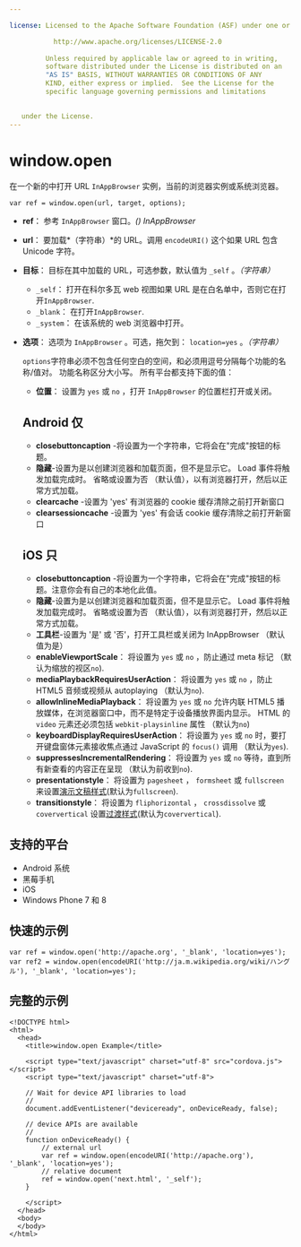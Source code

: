 ```yaml
---

license: Licensed to the Apache Software Foundation (ASF) under one or more contributor license agreements. See the NOTICE file distributed with this work for additional information regarding copyright ownership. The ASF licenses this file to you under the Apache License, Version 2.0 (the "License"); you may not use this file except in compliance with the License. You may obtain a copy of the License at

           http://www.apache.org/licenses/LICENSE-2.0
    
         Unless required by applicable law or agreed to in writing,
         software distributed under the License is distributed on an
         "AS IS" BASIS, WITHOUT WARRANTIES OR CONDITIONS OF ANY
         KIND, either express or implied.  See the License for the
         specific language governing permissions and limitations
    

   under the License.
---
```


# window.open

在一个新的中打开 URL `InAppBrowser` 实例，当前的浏览器实例或系统浏览器。

    var ref = window.open(url, target, options);
    

*   **ref**： 参考 `InAppBrowser` 窗口。*() InAppBrowser*

*   **url**： 要加载*（字符串）*的 URL。调用 `encodeURI()` 这个如果 URL 包含 Unicode 字符。

*   **目标**： 目标在其中加载的 URL，可选参数，默认值为 `_self` 。*（字符串）*
    
    *   `_self`： 打开在科尔多瓦 web 视图如果 URL 是在白名单中，否则它在打开`InAppBrowser`.
    *   `_blank`： 在打开`InAppBrowser`.
    *   `_system`： 在该系统的 web 浏览器中打开。

*   **选项**： 选项为 `InAppBrowser` 。可选，拖欠到： `location=yes` 。*（字符串）*
    
    `options`字符串必须不包含任何空白的空间，和必须用逗号分隔每个功能的名称/值对。 功能名称区分大小写。 所有平台都支持下面的值：
    
    *   **位置**： 设置为 `yes` 或 `no` ，打开 `InAppBrowser` 的位置栏打开或关闭。
    ## Android 仅
    
    *   **closebuttoncaption** -将设置为一个字符串，它将会在"完成"按钮的标题。 
    *   **隐藏**-设置为是以创建浏览器和加载页面，但不是显示它。 Load 事件将触发加载完成时。 省略或设置为否 （默认值），以有浏览器打开，然后以正常方式加载。 
    *   **clearcache** -设置为 'yes' 有浏览器的 cookie 缓存清除之前打开新窗口
    *   **clearsessioncache** -设置为 'yes' 有会话 cookie 缓存清除之前打开新窗口
    ## iOS 只
    
    *   **closebuttoncaption** -将设置为一个字符串，它将会在"完成"按钮的标题。注意你会有自己的本地化此值。
    *   **隐藏**-设置为是以创建浏览器和加载页面，但不是显示它。 Load 事件将触发加载完成时。 省略或设置为否 （默认值），以有浏览器打开，然后以正常方式加载。 
    *   **工具栏**-设置为 '是' 或 '否'，打开工具栏或关闭为 InAppBrowser （默认值为是）
    *   **enableViewportScale**： 将设置为 `yes` 或 `no` ，防止通过 meta 标记 （默认为缩放的视区`no`).
    *   **mediaPlaybackRequiresUserAction**： 将设置为 `yes` 或 `no` ，防止 HTML5 音频或视频从 autoplaying （默认为`no`).
    *   **allowInlineMediaPlayback**： 将设置为 `yes` 或 `no` 允许内联 HTML5 播放媒体，在浏览器窗口中，而不是特定于设备播放界面内显示。 HTML 的 `video` 元素还必须包括 `webkit-playsinline` 属性 （默认为`no`)
    *   **keyboardDisplayRequiresUserAction**： 将设置为 `yes` 或 `no` 时，要打开键盘窗体元素接收焦点通过 JavaScript 的 `focus()` 调用 （默认为`yes`).
    *   **suppressesIncrementalRendering**： 将设置为 `yes` 或 `no` 等待，直到所有新查看的内容正在呈现 （默认为前收到`no`).
    *   **presentationstyle**： 将设置为 `pagesheet` ， `formsheet` 或 `fullscreen` 来设置[演示文稿样式][1](默认为`fullscreen`).
    *   **transitionstyle**： 将设置为 `fliphorizontal` ， `crossdissolve` 或 `coververtical` 设置[过渡样式][2](默认为`coververtical`).

 [1]: http://developer.apple.com/library/ios/documentation/UIKit/Reference/UIViewController_Class/Reference/Reference.html#//apple_ref/occ/instp/UIViewController/modalPresentationStyle
 [2]: http://developer.apple.com/library/ios/#documentation/UIKit/Reference/UIViewController_Class/Reference/Reference.html#//apple_ref/occ/instp/UIViewController/modalTransitionStyle

## 支持的平台

*   Android 系统
*   黑莓手机
*   iOS
*   Windows Phone 7 和 8

## 快速的示例

    var ref = window.open('http://apache.org', '_blank', 'location=yes');
    var ref2 = window.open(encodeURI('http://ja.m.wikipedia.org/wiki/ハングル'), '_blank', 'location=yes');
    

## 完整的示例

    <!DOCTYPE html>
    <html>
      <head>
        <title>window.open Example</title>
    
        <script type="text/javascript" charset="utf-8" src="cordova.js"></script>
        <script type="text/javascript" charset="utf-8">
    
        // Wait for device API libraries to load
        //
        document.addEventListener("deviceready", onDeviceReady, false);
    
        // device APIs are available
        //
        function onDeviceReady() {
            // external url
            var ref = window.open(encodeURI('http://apache.org'), '_blank', 'location=yes');
            // relative document
            ref = window.open('next.html', '_self');
        }
    
        </script>
      </head>
      <body>
      </body>
    </html>
